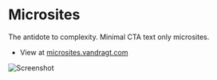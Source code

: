 # Microsites 
The antidote to complexity. Minimal CTA text only microsites.

* View at [microsites.vandragt.com](https://microsites.vandragt.com)

![Screenshot](https://vandragt.com/wp-content/uploads/sites/13/2021/10/minimal-website-2048x1280.png)
